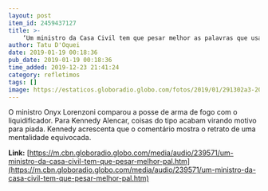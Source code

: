 ```yaml
---
layout: post
item_id: 2459437127
title: >-
    ‘Um ministro da Casa Civil tem que pesar melhor as palavras que usa’
author: Tatu D'Oquei
date: 2019-01-19 00:18:36
pub_date: 2019-01-19 00:18:36
time_added: 2019-12-23 21:41:24
category: refletimos
tags: []
image: https://estaticos.globoradio.globo.com/fotos/2019/01/291302a3-2065-48f9-a639-154b79d7c9f5.jpg.640x360_q75_box-152%2C167%2C1045%2C670_crop_detail.jpg
---
```


O ministro Onyx Lorenzoni comparou a posse de arma de fogo com o liquidificador. Para Kennedy Alencar, coisas do tipo acabam virando motivo para piada. Kennedy acrescenta que o comentário mostra o retrato de uma mentalidade equivocada.

**Link:** [https://m.cbn.globoradio.globo.com/media/audio/239571/um-ministro-da-casa-civil-tem-que-pesar-melhor-pal.htm](https://m.cbn.globoradio.globo.com/media/audio/239571/um-ministro-da-casa-civil-tem-que-pesar-melhor-pal.htm)

